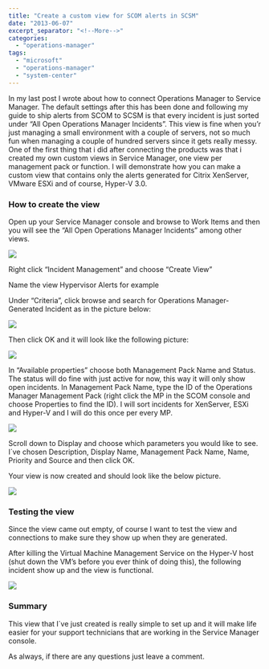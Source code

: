 ```yaml
---
title: "Create a custom view for SCOM alerts in SCSM"
date: "2013-06-07"
excerpt_separator: "<!--More-->"
categories: 
  - "operations-manager"
tags: 
  - "microsoft"
  - "operations-manager"
  - "system-center"
---
```


In my last post I wrote about how to connect Operations Manager to Service Manager. The default settings after this has been done and following my guide to ship alerts from SCOM to SCSM is that every incident is just sorted under “All Open Operations Manager Incidents”. This view is fine when you’r just managing a small environment with a couple of servers, not so much fun when managing a couple of hundred servers since it gets really messy. One of the first thing that i did after connecting the products was that i created my own custom views in Service Manager, one view per management pack or function. I will demonstrate how you can make a custom view that contains only the alerts generated for Citrix XenServer, VMware ESXi and of course, Hyper-V 3.0.
<!--More-->
### How to create the view

Open up your Service Manager console and browse to Work Items and then you will see the “All Open Operations Manager Incidents” among other views.

![](https://blog.orneling.se/assets/images/2013/06/060713_1310_Createyouro1-300x239.png)

Right click “Incident Management” and choose “Create View”

Name the view Hypervisor Alerts for example

Under “Criteria”, click browse and search for Operations Manager-Generated Incident as in the picture below:

![](https://blog.orneling.se/assets/images/2013/06/060713_1310_Createyouro2.png)

Then click OK and it will look like the following picture:

![](https://blog.orneling.se/assets/images/2013/06/060713_1310_Createyouro3.png)

In “Available properties” choose both Management Pack Name and Status. The status will do fine with just active for now, this way it will only show open incidents. In Management Pack Name, type the ID of the Operations Manager Management Pack (right click the MP in the SCOM console and choose Properties to find the ID). I will sort incidents for XenServer, ESXi and Hyper-V and I will do this once per every MP.

![](https://blog.orneling.se/assets/images/2013/06/060713_1310_Createyouro4.png)

Scroll down to Display and choose which parameters you would like to see. I´ve chosen Description, Display Name, Management Pack Name, Name, Priority and Source and then click OK.

Your view is now created and should look like the below picture.

![](https://blog.orneling.se/assets/images/2013/06/060713_1310_Createyouro5.png)

### Testing the view

Since the view came out empty, of course I want to test the view and connections to make sure they show up when they are generated.

After killing the Virtual Machine Management Service on the Hyper-V host (shut down the VM’s before you ever think of doing this), the following incident show up and the view is functional.

![](https://blog.orneling.se/assets/images/2013/06/060713_1310_Createyouro6.png)

### Summary

This view that I´ve just created is really simple to set up and it will make life easier for your support technicians that are working in the Service Manager console.

As always, if there are any questions just leave a comment.
